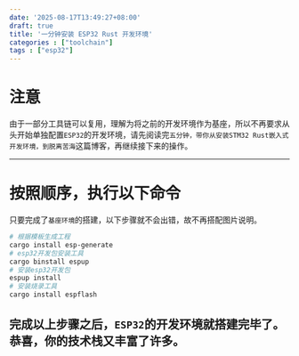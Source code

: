 ```yaml
---
date: '2025-08-17T13:49:27+08:00'
draft: true
title: '一分钟安装 ESP32 Rust 开发环境'
categories : ["toolchain"]  
tags : ["esp32"]
---
```

# 注意

由于一部分工具链可以复用，理解为将之前的开发环境作为基座，所以不再要求从头开始单独配置`ESP32`的开发环境，请先阅读完`五分钟，带你从安装STM32 Rust嵌入式开发环境，到脱离苦海`这篇博客，再继续接下来的操作。

---

# 按照顺序，执行以下命令

只要完成了`基座环境`的搭建，以下步骤就不会出错，故不再搭配图片说明。

```bash
# 根据模板生成工程
cargo install esp-generate
# esp32开发包安装工具
cargo binstall espup 
# 安装esp32开发包
espup install
# 安装烧录工具
cargo install espflash
```
完成以上步骤之后，`ESP32`的开发环境就搭建完毕了。恭喜，你的技术栈又丰富了许多。
---